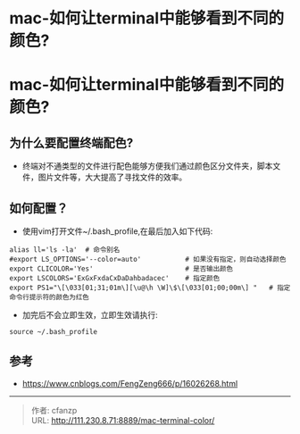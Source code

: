 # mac-如何让terminal中能够看到不同的颜色?


# mac-如何让terminal中能够看到不同的颜色?
## 为什么要配置终端配色?
- 终端对不通类型的文件进行配色能够方便我们通过颜色区分文件夹，脚本文件，图片文件等，大大提高了寻找文件的效率。
## 如何配置？
- 使用vim打开文件~/.bash_profile,在最后加入如下代码:
```
alias ll='ls -la'  # 命令别名
#export LS_OPTIONS='--color=auto'           # 如果没有指定，则自动选择颜色
export CLICOLOR='Yes'                       # 是否输出颜色
export LSCOLORS='ExGxFxdaCxDaDahbadacec'    # 指定颜色
export PS1="\[\033[01;31;01m\][\u@\h \W]\$\[\033[01;00;00m\] "   # 指定命令行提示符的颜色为红色
```
- 加完后不会立即生效，立即生效请执行:
```
source ~/.bash_profile
```

## 参考
- https://www.cnblogs.com/FengZeng666/p/16026268.html


---

> 作者: cfanzp  
> URL: http://111.230.8.71:8889/mac-terminal-color/  

